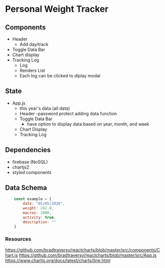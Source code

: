 # Personal Weight Tracker

## Components 
- Header 
    - Add day/track 
- Toggle Data Bar
- Chart display 
- Tracking Log
    - Log
    - Renders List 
    - Each log can be clicked to diplay modal

## State
- App.js 
    - this year's data (all data)
    - Header
        -password protect adding data function
    - Toggle Data Bar
        - have option to display data based on year, month, and week
    - Chart Display
    - Tracking Log

## Dependencies
- firebase (NoSQL)
- chartjs2
- styled components

## Data Schema
```js
    const example = {
        date: "05/05/2020",
        weight: 242.0,
        macros: 2000,
        activity: true,
        description: "" 
    }
```

### Resources
https://github.com/bradtraversy/reactcharts/blob/master/src/components/Chart.js
https://github.com/bradtraversy/reactcharts/blob/master/src/App.js
https://www.chartjs.org/docs/latest/charts/line.html